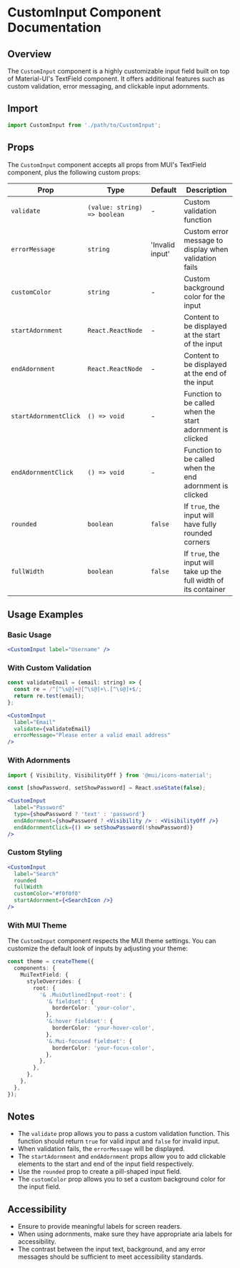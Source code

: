 # CustomInput Component Documentation

## Overview

The `CustomInput` component is a highly customizable input field built on top of Material-UI's TextField component. It offers additional features such as custom validation, error messaging, and clickable input adornments.

## Import

```typescript
import CustomInput from './path/to/CustomInput';
```

## Props

The `CustomInput` component accepts all props from MUI's TextField component, plus the following custom props:

| Prop | Type | Default | Description |
|------|------|---------|-------------|
| `validate` | `(value: string) => boolean` | - | Custom validation function |
| `errorMessage` | `string` | 'Invalid input' | Custom error message to display when validation fails |
| `customColor` | `string` | - | Custom background color for the input |
| `startAdornment` | `React.ReactNode` | - | Content to be displayed at the start of the input |
| `endAdornment` | `React.ReactNode` | - | Content to be displayed at the end of the input |
| `startAdornmentClick` | `() => void` | - | Function to be called when the start adornment is clicked |
| `endAdornmentClick` | `() => void` | - | Function to be called when the end adornment is clicked |
| `rounded` | `boolean` | `false` | If `true`, the input will have fully rounded corners |
| `fullWidth` | `boolean` | `false` | If `true`, the input will take up the full width of its container |

## Usage Examples

### Basic Usage

```jsx
<CustomInput label="Username" />
```

### With Custom Validation

```jsx
const validateEmail = (email: string) => {
  const re = /^[^\s@]+@[^\s@]+\.[^\s@]+$/;
  return re.test(email);
};

<CustomInput 
  label="Email" 
  validate={validateEmail}
  errorMessage="Please enter a valid email address"
/>
```

### With Adornments

```jsx
import { Visibility, VisibilityOff } from '@mui/icons-material';

const [showPassword, setShowPassword] = React.useState(false);

<CustomInput 
  label="Password"
  type={showPassword ? 'text' : 'password'}
  endAdornment={showPassword ? <Visibility /> : <VisibilityOff />}
  endAdornmentClick={() => setShowPassword(!showPassword)}
/>
```

### Custom Styling

```jsx
<CustomInput 
  label="Search"
  rounded
  fullWidth
  customColor="#f0f0f0"
  startAdornment={<SearchIcon />}
/>
```

### With MUI Theme

The `CustomInput` component respects the MUI theme settings. You can customize the default look of inputs by adjusting your theme:

```typescript
const theme = createTheme({
  components: {
    MuiTextField: {
      styleOverrides: {
        root: {
          '& .MuiOutlinedInput-root': {
            '& fieldset': {
              borderColor: 'your-color',
            },
            '&:hover fieldset': {
              borderColor: 'your-hover-color',
            },
            '&.Mui-focused fieldset': {
              borderColor: 'your-focus-color',
            },
          },
        },
      },
    },
  },
});
```

## Notes

- The `validate` prop allows you to pass a custom validation function. This function should return `true` for valid input and `false` for invalid input.
- When validation fails, the `errorMessage` will be displayed.
- The `startAdornment` and `endAdornment` props allow you to add clickable elements to the start and end of the input field respectively.
- Use the `rounded` prop to create a pill-shaped input field.
- The `customColor` prop allows you to set a custom background color for the input field.

## Accessibility

- Ensure to provide meaningful labels for screen readers.
- When using adornments, make sure they have appropriate aria labels for accessibility.
- The contrast between the input text, background, and any error messages should be sufficient to meet accessibility standards.
